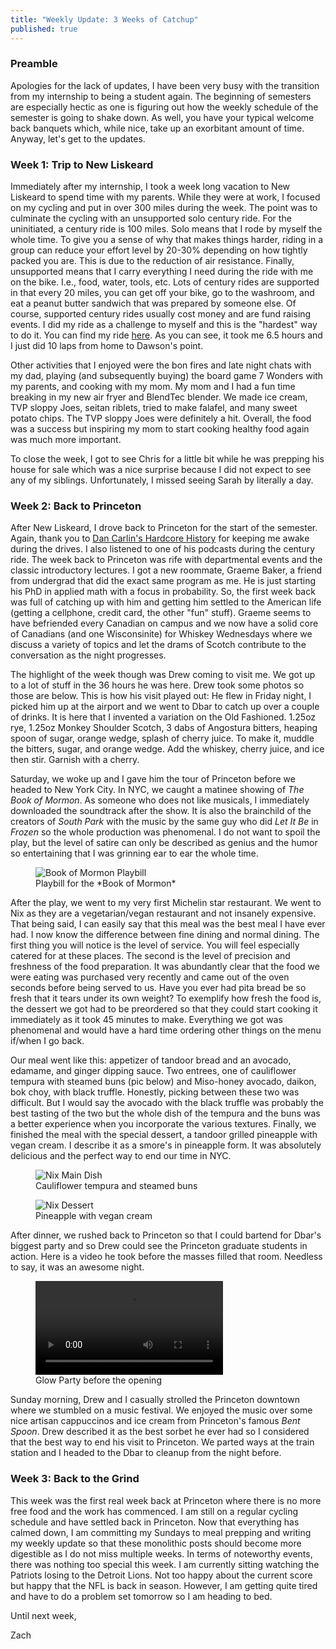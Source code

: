```yaml
---
title: "Weekly Update: 3 Weeks of Catchup"
published: true
---
```


### Preamble

Apologies for the lack of updates, I have been very busy with the transition from my internship to being a student again. The beginning of semesters are especially hectic as one is figuring out how the weekly schedule of the semester is going to shake down. As well, you have your typical welcome back banquets which, while nice, take up an exorbitant amount of time. Anyway, let's get to the updates.

### Week 1: Trip to New Liskeard

Immediately after my internship, I took a week long vacation to New Liskeard to spend time with my parents. While they were at work, I focused on my cycling and put in over 300 miles during the week. The point was to culminate the cycling with an unsupported solo century ride. For the uninitiated, a century ride is 100 miles. Solo means that I rode by myself the whole time. To give you a sense of why that makes things harder, riding in a group can reduce your effort level by 20-30% depending on how tightly packed you are. This is due to the reduction of air resistance. Finally, unsupported means that I carry everything I need during the ride with me on the bike. I.e., food, water, tools, etc. Lots of century rides are supported in that every 20 miles, you can get off your bike, go to the washroom, and eat a peanut butter sandwich that was prepared by someone else. Of course, supported century rides usually cost money and are fund raising events. I did my ride as a challenge to myself and this is the "hardest" way to do it. You can find my ride [here](https://www.strava.com/activities/1826162768). As you can see, it took me 6.5 hours and I just did 10 laps from home to Dawson's point.

Other activities that I enjoyed were the bon fires and late night chats with my dad, playing (and subsequently buying) the board game 7 Wonders with my parents, and cooking with my mom. My mom and I had a fun time breaking in my new air fryer and BlendTec blender. We made ice cream, TVP sloppy Joes, seitan riblets, tried to make falafel, and many sweet potato chips. The TVP sloppy Joes were definitely a hit. Overall, the food was a success but inspiring my mom to start cooking healthy food again was much more important.

To close the week, I got to see Chris for a little bit while he was prepping his house for sale which was a nice surprise because I did not expect to see any of my siblings. Unfortunately, I missed seeing Sarah by literally a day.

### Week 2: Back to Princeton

After New Liskeard, I drove back to Princeton for the start of the semester. Again, thank you to [Dan Carlin's Hardcore History](https://www.dancarlin.com/hardcore-history-series/) for keeping me awake during the drives. I also listened to one of his podcasts during the century ride. The week back to Princeton was rife with departmental events and the classic introductory lectures. I got a new roommate, Graeme Baker, a friend from undergrad that did the exact same program as me. He is just starting his PhD in applied math with a focus in probability. So, the first week back was full of catching up with him and getting him settled to the American life (getting a cellphone, credit card, the other "fun" stuff). Graeme seems to have befriended every Canadian on campus and we now have a solid core of Canadians (and one Wisconsinite) for Whiskey Wednesdays where we discuss a variety of topics and let the drams of Scotch contribute to the conversation as the night progresses.

The highlight of the week though was Drew coming to visit me. We got up to a lot of stuff in the 36 hours he was here. Drew took some photos so those are below. This is how his visit played out: He flew in Friday night, I picked him up at the airport and we went to Dbar to catch up over a couple of drinks. It is here that I invented a variation on the Old Fashioned. 1.25oz rye, 1.25oz Monkey Shoulder Scotch, 3 dabs of Angostura bitters, heaping spoon of sugar, orange wedge, splash of cherry juice. To make it, muddle the bitters, sugar, and orange wedge. Add the whiskey, cherry juice, and ice then stir. Garnish with a cherry.

Saturday, we woke up and I gave him the tour of Princeton before we headed to New York City. In NYC, we caught a matinee showing of *The Book of Mormon*. As someone who does not like musicals, I immediately downloaded the soundtrack after the show. It is also the brainchild of the creators of *South Park* with the music by the same guy who did *Let It Be* in *Frozen* so the whole production was phenomenal. I do not want to spoil the play, but the level of satire can only be described as genius and the humor so entertaining that I was grinning ear to ear the whole time.

<figure>
  <img class="pure-img" src="{{ "/img/week-38-2018-book-of-mormon.png" | prepend: site.baseurl | replace: '//', '/' }}" alt="Book of Mormon Playbill"/>
  <figcaption>Playbill for the *Book of Mormon*</figcaption>
</figure>

After the play, we went to my very first Michelin star restaurant. We went to Nix as they are a vegetarian/vegan restaurant and not insanely expensive. That being said, I can easily say that this meal was the best meal I have ever had. I now know the difference between fine dining and normal dining. The first thing you will notice is the level of service. You will feel especially catered for at these places. The second is the level of precision and freshness of the food preparation. It was abundantly clear that the food we were eating was purchased very recently and came out of the oven seconds before being served to us. Have you ever had pita bread be so fresh that it tears under its own weight? To exemplify how fresh the food is, the dessert we got had to be preordered so that they could start cooking it immediately as it took 45 minutes to make. Everything we got was phenomenal and would have a hard time ordering other things on the menu if/when I go back.

Our meal went like this: appetizer of tandoor bread and an avocado, edamame, and ginger dipping sauce. Two entrees, one of cauliflower tempura with steamed buns (pic below) and Miso-honey avocado, daikon, bok choy, with black truffle. Honestly, picking between these two was difficult. But I would say the avocado with the black truffle was probably the best tasting of the two but the whole dish of the tempura and the buns was a better experience when you incorporate the various textures. Finally, we finished the meal with the special dessert, a tandoor grilled pineapple with vegan cream. I describe it as a smore's in pineapple form. It was absolutely delicious and the perfect way to end our time in NYC.

<figure>
  <img class="pure-img" src="{{ "/img/week-38-2018-nix-main.png" | prepend: site.baseurl | replace: '//', '/' }}" alt="Nix Main Dish"/>
  <figcaption>Cauliflower tempura and steamed buns</figcaption>
</figure>

<figure>
  <img class="pure-img" src="{{ "/img/week-38-2018-nix-dessert.png" | prepend: site.baseurl | replace: '//', '/' }}" alt="Nix Dessert"/>
  <figcaption>Pineapple with vegan cream</figcaption>
</figure>

After dinner, we rushed back to Princeton so that I could bartend for Dbar's biggest party and so Drew could see the Princeton graduate students in action. Here is a video he took before the masses filled that room. Needless to say, it was an awesome night.

<figure>
   <video class="pure-img" src="{{ "/img/week-38-2018-glow-party.webm" | prepend: site.baseurl | replace: '//', '/' }}" controls>
  </video> 
  <figcaption>Glow Party before the opening</figcaption>
</figure>

Sunday morning, Drew and I casually strolled the Princeton downtown where we stumbled on a music festival. We enjoyed the music over some nice artisan cappuccinos and ice cream from Princeton's famous *Bent Spoon*. Drew described it as the best sorbet he ever had so I considered that the best way to end his visit to Princeton. We parted ways at the train station and I headed to the Dbar to cleanup from the night before.

### Week 3: Back to the Grind

This week was the first real week back at Princeton where there is no more free food and the work has commenced. I am still on a regular cycling schedule and have settled back in Princeton. Now that everything has calmed down, I am committing my Sundays to meal prepping and writing my weekly update so that these monolithic posts should become more digestible as I do not miss multiple weeks. In terms of noteworthy events, there was nothing too special this week. I am currently sitting watching the Patriots losing to the Detroit Lions. Not too happy about the current score but happy that the NFL is back in season. However, I am getting quite tired and have to do a problem set tomorrow so I am heading to bed.

Until next week,

Zach
